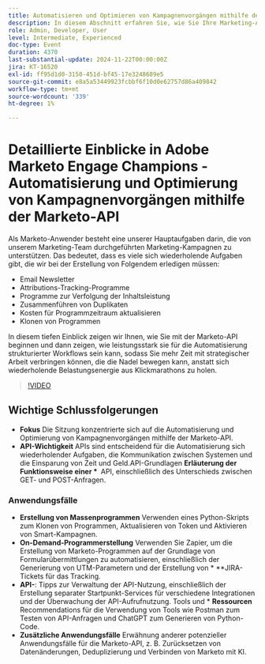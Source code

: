 ```yaml
---
title: Automatisieren und Optimieren von Kampagnenvorgängen mithilfe der Marketo-API
description: In diesem Abschnitt erfahren Sie, wie Sie Ihre Marketing-Abläufe mit der Marketo-API optimieren können. Hier erfahren Sie, wie Sie sich wiederholende Aufgaben wie das Erstellen von E-Mail-Newslettern, das Tracking von Programmen, das Zusammenführen von Duplikaten, das Aktualisieren von Programmkosten und das Klonen von Programmen automatisieren können, sodass Sie sich auf strategische Initiativen konzentrieren können.
role: Admin, Developer, User
level: Intermediate, Experienced
doc-type: Event
duration: 4370
last-substantial-update: 2024-11-22T00:00:00Z
jira: KT-16520
exl-id: ff95d1d0-3150-451d-bf45-17e3248689e5
source-git-commit: e8a5a53449923fcbbf6f10d0e62757d86a409842
workflow-type: tm+mt
source-wordcount: '339'
ht-degree: 1%

---
```


# Detaillierte Einblicke in Adobe Marketo Engage Champions - Automatisierung und Optimierung von Kampagnenvorgängen mithilfe der Marketo-API

Als Marketo-Anwender besteht eine unserer Hauptaufgaben darin, die von unserem Marketing-Team durchgeführten Marketing-Kampagnen zu unterstützen. Das bedeutet, dass es viele sich wiederholende Aufgaben gibt, die wir bei der Erstellung von Folgendem erledigen müssen:

* Email Newsletter
* Attributions-Tracking-Programme
* Programme zur Verfolgung der Inhaltsleistung
* Zusammenführen von Duplikaten
* Kosten für Programmzeitraum aktualisieren
* Klonen von Programmen

In diesem tiefen Einblick zeigen wir Ihnen, wie Sie mit der Marketo-API beginnen und dann zeigen, wie leistungsstark sie für die Automatisierung strukturierter Workflows sein kann, sodass Sie mehr Zeit mit strategischer Arbeit verbringen können, die die Nadel bewegen kann, anstatt sich wiederholende Belastungsenergie aus Klickmarathons zu holen.

>[!VIDEO](https://video.tv.adobe.com/v/3440396/?learn=on&enablevpops)

## Wichtige Schlussfolgerungen

* **Fokus** Die Sitzung konzentrierte sich auf die Automatisierung und Optimierung von Kampagnenvorgängen mithilfe der Marketo-API.
* **API-Wichtigkeit** APIs sind entscheidend für die Automatisierung sich wiederholender Aufgaben, die Kommunikation zwischen Systemen und die Einsparung von Zeit und Geld.API-Grundlagen **&#x200B; Erläuterung der Funktionsweise einer * &#x200B;** API, einschließlich des Unterschieds zwischen GET- und POST-Anfragen.

### Anwendungsfälle

* **Erstellung von Massenprogrammen** Verwenden eines Python-Skripts zum Klonen von Programmen, Aktualisieren von Token und Aktivieren von Smart-Kampagnen. &#x200B;
* **On-Demand-Programmerstellung** Verwenden Sie Zapier, um die Erstellung von Marketo-Programmen auf der Grundlage von Formularübermittlungen zu automatisieren, einschließlich der Generierung von UTM-Parametern und der Erstellung von * **JIRA-Tickets für das Tracking.
* **API-**: Tipps zur Verwaltung der API-Nutzung, einschließlich der Erstellung separater Startpunkt-Services für verschiedene Integrationen und der Überwachung der API-Aufrufnutzung. Tools und * **Ressourcen** Recommendations für die Verwendung von Tools wie Postman zum Testen von API-Anfragen und ChatGPT zum Generieren von Python-Code.
* **Zusätzliche Anwendungsfälle** Erwähnung anderer potenzieller Anwendungsfälle für die Marketo-API, z. B. Zurücksetzen von Datenänderungen, Deduplizierung und Verbinden von Marketo mit KI.
